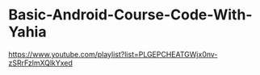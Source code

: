 # Basic-Android-Course-Code-With-Yahia
https://www.youtube.com/playlist?list=PLGEPCHEATGWjx0nv-zSRrFzlmXQlkYxed
